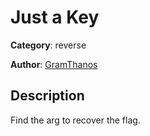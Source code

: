 # Just a Key


**Category**: reverse

**Author**: [GramThanos](https://github.com/GramThanos)

## Description

Find the arg to recover the flag. 


